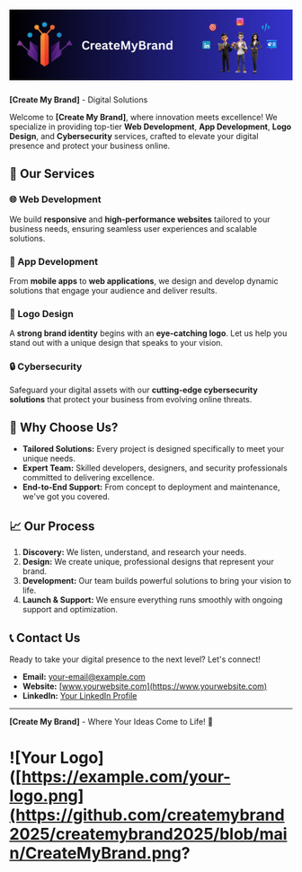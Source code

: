 # ![Your Logo](https://github.com/createmybrand2025/createmybrand2025/blob/main/CreateMyBrand.png?raw=true) 

**[Create My Brand]** - Digital Solutions

Welcome to **[Create My Brand]**, where innovation meets excellence! We specialize in providing top-tier **Web Development**, **App Development**, **Logo Design**, and **Cybersecurity** services, crafted to elevate your digital presence and protect your business online.

## 🚀 **Our Services**

### 🌐 Web Development
We build **responsive** and **high-performance websites** tailored to your business needs, ensuring seamless user experiences and scalable solutions.

### 📱 App Development
From **mobile apps** to **web applications**, we design and develop dynamic solutions that engage your audience and deliver results.

### 🎨 Logo Design
A **strong brand identity** begins with an **eye-catching logo**. Let us help you stand out with a unique design that speaks to your vision.

### 🔒 Cybersecurity
Safeguard your digital assets with our **cutting-edge cybersecurity solutions** that protect your business from evolving online threats.

## 🎯 Why Choose Us?

- **Tailored Solutions:** Every project is designed specifically to meet your unique needs.
- **Expert Team:** Skilled developers, designers, and security professionals committed to delivering excellence.
- **End-to-End Support:** From concept to deployment and maintenance, we've got you covered.

## 📈 **Our Process**

1. **Discovery:** We listen, understand, and research your needs.
2. **Design:** We create unique, professional designs that represent your brand.
3. **Development:** Our team builds powerful solutions to bring your vision to life.
4. **Launch & Support:** We ensure everything runs smoothly with ongoing support and optimization.

## 📞 **Contact Us**

Ready to take your digital presence to the next level? Let's connect!

- **Email:** [your-email@example.com](mailto:your-email@example.com)
- **Website:** [www.yourwebsite.com](https://www.yourwebsite.com)
- **LinkedIn:** [Your LinkedIn Profile](https://www.linkedin.com/in/yourprofile)

---

**[Create My Brand]** - Where Your Ideas Come to Life! 🌟

# ![Your Logo]([https://example.com/your-logo.png](https://github.com/createmybrand2025/createmybrand2025/blob/main/CreateMyBrand.png?


